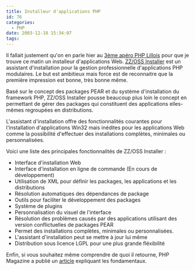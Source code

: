 ```yaml
---
title: Installeur d'applications PHP
id: 76
categories:
  - PHP
date: 2003-12-18 15:34:07
tags:
---
```


Il fallait justement qu'on en parle hier au [3ème apéro PHP Lillois](http://www.dyingculture.net/blog/2003/12/16/59-3emeAperoPhpALille) pour que je trouve ce matin un installeur d'applications Web. [ZZ/OSS Installer](http://www.zzoss.com/phpwiki/index.php/ZzossInstaller) est un assistant d'installation pour la gestion professionnelle d'applications PHP modulaires. Le but est ambitieux mais force est de reconnaitre que la première impression est bonne, très bonne même.

Basé sur le concept des packages PEAR et du système d'installation du framework PHP, ZZ/OSS Installer pousse beaucoup plus loin le concept en permettant de gérer des packages qui constituent des applications elles-mêmes regroupées en distributions.

L'assistant d'installation offre des fonctionnalités courantes pour l'installation d'applications Win32 mais inédites pour les applications Web comme la possibilité d'effectuer des installations complètes, minimales ou personnalisées.

Voici une liste des principales fonctionnalités de ZZ/OSS Installer :

*   Interface d'installation Web
*   Interface d'installation en ligne de commande (En cours de développement)
*   Utilisation de XML pour définir les packages, les applications et les distributions
*   Résolution automatiques des dépendances de package
*   Outils pour faciliter le développement des packages
*   Système de plugins
*   Personnalisation du visuel de l'interface
*   Résolution des problèmes causés par des applications utilisant des version conflictuelles de packages PEAR
*   Permet des installations complètes, minimales ou personnalisées.
*   L'assistant d'installation peut se mettre à jour lui même
*   Distribution sous licence LGPL pour une plus grande fléxibilité 

Enfin, si vous souhaitez même comprendre de quoi il retourne, PHP Magazine a publié un [article](http://www.php-mag.net/itr/online_artikel/psecom,id,485,nodeid,114.html) expliquant les fondamentaux.
